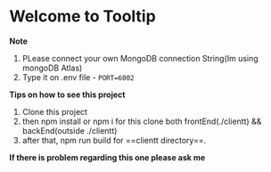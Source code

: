 # Welcome to Tooltip

**Note**
1. PLease connect your own MongoDB connection String(Im using mongoDB Atlas)
2. Type it on .env file - `PORT=6002`


**Tips on how to see this project**
1. Clone this project
2. then npm install or npm i for this clone both frontEnd(./clientt) && backEnd(outside ./clientt)
3. after that, npm run build for ==clientt directory==.




**If there is problem regarding this one please ask me**